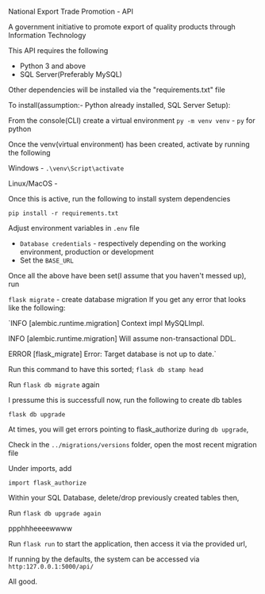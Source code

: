 National Export Trade Promotion - API

A government initiative to promote export of quality products through Information Technology

This API requires the following

- Python 3 and above
- SQL Server(Preferably MySQL)


Other dependencies will be installed via the "requirements.txt" file

To install(assumption:- Python already installed, SQL Server Setup):

From the console(CLI) create a virtual environment
`py -m venv venv` - `py` for python

Once the venv(virtual environment) has been created, activate by running the following

Windows - `.\venv\Script\activate`

Linux/MacOS - 

Once this is active, run the following to install system dependencies

`pip install -r requirements.txt`

Adjust environment variables in `.env` file

 - `Database credentials` - respectively depending on the working environment, production or development
 - Set the `BASE_URL`
 
Once all the above have been set(I assume that you haven't messed up), run

`flask migrate` - create database migration
If you get any error that looks like the following:

`INFO  [alembic.runtime.migration] Context impl MySQLImpl.

INFO  [alembic.runtime.migration] Will assume non-transactional DDL.

ERROR [flask_migrate] Error: Target database is not up to date.`

Run this command to have this sorted;
`flask db stamp head`

Run `flask db migrate` again

I pressume this is successfull now, run the following to create db tables

`flask db upgrade`

At times, you will get errors pointing to flask_authorize during `db upgrade`,

Check in the `../migrations/versions` folder, open the most recent migration file

Under imports, add

`import flask_authorize`

Within your SQL Database, delete/drop previously created tables then,

Run `flask db upgrade again`

ppphhheeeewwww

Run `flask run` to start the application, then access it via the provided url,

If running by the defaults, the system can be accessed via
`http:127.0.0.1:5000/api/`

All good.
